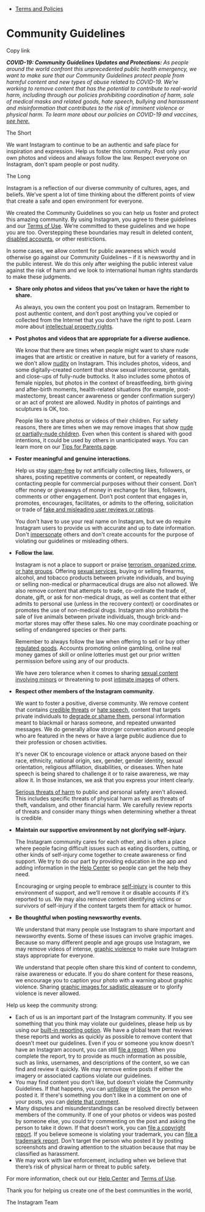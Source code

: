 *   [Terms and Policies](https://help.instagram.com/1417489251945243/?helpref=breadcrumb)

Community Guidelines
====================

Copy link

_**COVID-19: Community Guidelines Updates and Protections:** As people around the world confront this unprecedented public health emergency, we want to make sure that our Community Guidelines protect people from harmful content and new types of abuse related to COVID-19. We’re working to remove content that has the potential to contribute to real-world harm, including through our policies prohibiting coordination of harm, sale of medical masks and related goods, hate speech, bullying and harassment and misinformation that contributes to the risk of imminent violence or physical harm. To learn more about our policies on COVID-19 and vaccines, [see here.](https://help.instagram.com/697825587576762?helpref=faq_content)_

The Short

We want Instagram to continue to be an authentic and safe place for inspiration and expression. Help us foster this community. Post only your own photos and videos and always follow the law. Respect everyone on Instagram, don’t spam people or post nudity.

The Long

Instagram is a reflection of our diverse community of cultures, ages, and beliefs. We’ve spent a lot of time thinking about the different points of view that create a safe and open environment for everyone.

We created the Community Guidelines so you can help us foster and protect this amazing community. By using Instagram, you agree to these guidelines and our [Terms of Use](https://www.instagram.com/legal/terms). We’re committed to these guidelines and we hope you are too. Overstepping these boundaries may result in deleted content, [disabled accounts](https://help.instagram.com/366993040048856?helpref=faq_content), or other restrictions.

In some cases, we allow content for public awareness which would otherwise go against our Community Guidelines – if it is newsworthy and in the public interest. We do this only after weighing the public interest value against the risk of harm and we look to international human rights standards to make these judgments.

*   **Share only photos and videos that you’ve taken or have the right to share.**
    
    As always, you own the content you post on Instagram. Remember to post authentic content, and don’t post anything you’ve copied or collected from the Internet that you don’t have the right to post. Learn more about [intellectual property rights](https://help.instagram.com/126382350847838?helpref=faq_content).
    
*   **Post photos and videos that are appropriate for a diverse audience.**
    
    We know that there are times when people might want to share nude images that are artistic or creative in nature, but for a variety of reasons, we don’t allow [nudity](https://l.instagram.com/?u=https%3A%2F%2Fwww.facebook.com%2Fcommunitystandards%2Fadult_nudity_sexual_activity&e=AT3tdFQBcuMc7X4ZDWGMN51F1RR19rWYapagH-2bCv7RcDWa2Goa-9Gd_AwUUGVfBZ4uG6CbOiRCQn_J4DAlMo6jJARWvZVVi_-mAHb4ZHm7Sn95DCdm4Mh7W8-5pS3MftEEfsPBQWucPAn2wamLEcyACKHbmH5ghlEptQ) on Instagram. This includes photos, videos, and some digitally-created content that show sexual intercourse, genitals, and close-ups of fully-nude buttocks. It also includes some photos of female nipples, but photos in the context of breastfeeding, birth giving and after-birth moments, health-related situations (for example, post-mastectomy, breast cancer awareness or gender confirmation surgery) or an act of protest are allowed. Nudity in photos of paintings and sculptures is OK, too.
    
    People like to share photos or videos of their children. For safety reasons, there are times when we may remove images that show [nude or partially-nude children](https://l.instagram.com/?u=https%3A%2F%2Fwww.facebook.com%2Fcommunitystandards%2Fchild_nudity_sexual_exploitation&e=AT3tdFQBcuMc7X4ZDWGMN51F1RR19rWYapagH-2bCv7RcDWa2Goa-9Gd_AwUUGVfBZ4uG6CbOiRCQn_J4DAlMo6jJARWvZVVi_-mAHb4ZHm7Sn95DCdm4Mh7W8-5pS3MftEEfsPBQWucPAn2wamLEcyACKHbmH5ghlEptQ). Even when this content is shared with good intentions, it could be used by others in unanticipated ways. You can learn more on our [Tips for Parents page](https://help.instagram.com/154475974694511/?helpref=faq_content).
    
*   **Foster meaningful and genuine interactions.**
    
    Help us stay [spam-free](https://l.instagram.com/?u=https%3A%2F%2Fwww.facebook.com%2Fcommunitystandards%2Fspam&e=AT3tdFQBcuMc7X4ZDWGMN51F1RR19rWYapagH-2bCv7RcDWa2Goa-9Gd_AwUUGVfBZ4uG6CbOiRCQn_J4DAlMo6jJARWvZVVi_-mAHb4ZHm7Sn95DCdm4Mh7W8-5pS3MftEEfsPBQWucPAn2wamLEcyACKHbmH5ghlEptQ) by not artificially collecting likes, followers, or shares, posting repetitive comments or content, or repeatedly contacting people for commercial purposes without their consent. Don’t offer money or giveaways of money in exchange for likes, followers, comments or other engagement. Don’t post content that engages in, promotes, encourages, facilitates, or admits to the offering, solicitation or trade of [fake and misleading user reviews or ratings](https://l.instagram.com/?u=https%3A%2F%2Fwww.facebook.com%2Fcommunitystandards%2Ffraud_deception&e=AT3tdFQBcuMc7X4ZDWGMN51F1RR19rWYapagH-2bCv7RcDWa2Goa-9Gd_AwUUGVfBZ4uG6CbOiRCQn_J4DAlMo6jJARWvZVVi_-mAHb4ZHm7Sn95DCdm4Mh7W8-5pS3MftEEfsPBQWucPAn2wamLEcyACKHbmH5ghlEptQ).
    
    You don’t have to use your real name on Instagram, but we do require Instagram users to provide us with accurate and up to date information. Don't [impersonate](https://l.instagram.com/?u=https%3A%2F%2Fwww.facebook.com%2Fcommunitystandards%2Fmisrepresentation&e=AT3tdFQBcuMc7X4ZDWGMN51F1RR19rWYapagH-2bCv7RcDWa2Goa-9Gd_AwUUGVfBZ4uG6CbOiRCQn_J4DAlMo6jJARWvZVVi_-mAHb4ZHm7Sn95DCdm4Mh7W8-5pS3MftEEfsPBQWucPAn2wamLEcyACKHbmH5ghlEptQ) others and don't create accounts for the purpose of violating our guidelines or misleading others.
    
*   **Follow the law.**
    
    Instagram is not a place to support or praise [terrorism, organized crime, or hate groups](https://l.instagram.com/?u=https%3A%2F%2Fwww.facebook.com%2Fcommunitystandards%2Fdangerous_individuals_organizations&e=AT3tdFQBcuMc7X4ZDWGMN51F1RR19rWYapagH-2bCv7RcDWa2Goa-9Gd_AwUUGVfBZ4uG6CbOiRCQn_J4DAlMo6jJARWvZVVi_-mAHb4ZHm7Sn95DCdm4Mh7W8-5pS3MftEEfsPBQWucPAn2wamLEcyACKHbmH5ghlEptQ). Offering [sexual services](https://l.instagram.com/?u=https%3A%2F%2Fwww.facebook.com%2Fcommunitystandards%2Fsexual_solicitation&e=AT3tdFQBcuMc7X4ZDWGMN51F1RR19rWYapagH-2bCv7RcDWa2Goa-9Gd_AwUUGVfBZ4uG6CbOiRCQn_J4DAlMo6jJARWvZVVi_-mAHb4ZHm7Sn95DCdm4Mh7W8-5pS3MftEEfsPBQWucPAn2wamLEcyACKHbmH5ghlEptQ), buying or selling firearms, alcohol, and tobacco products between private individuals, and buying or selling non-medical or pharmaceutical drugs are also not allowed. We also remove content that attempts to trade, co-ordinate the trade of, donate, gift, or ask for non-medical drugs, as well as content that either admits to personal use (unless in the recovery context) or coordinates or promotes the use of non-medical drugs. Instagram also prohibits the sale of live animals between private individuals, though brick-and-mortar stores may offer these sales. No one may coordinate poaching or selling of endangered species or their parts.
    
    Remember to always follow the law when offering to sell or buy other [regulated goods](https://l.instagram.com/?u=https%3A%2F%2Fwww.facebook.com%2Fcommunitystandards%2Fregulated_goods&e=AT3tdFQBcuMc7X4ZDWGMN51F1RR19rWYapagH-2bCv7RcDWa2Goa-9Gd_AwUUGVfBZ4uG6CbOiRCQn_J4DAlMo6jJARWvZVVi_-mAHb4ZHm7Sn95DCdm4Mh7W8-5pS3MftEEfsPBQWucPAn2wamLEcyACKHbmH5ghlEptQ). Accounts promoting online gambling, online real money games of skill or online lotteries must get our prior written permission before using any of our products.
    
    We have zero tolerance when it comes to sharing [sexual content involving minors](https://l.instagram.com/?u=https%3A%2F%2Fwww.facebook.com%2Fcommunitystandards%2Fchild_nudity_sexual_exploitation&e=AT3tdFQBcuMc7X4ZDWGMN51F1RR19rWYapagH-2bCv7RcDWa2Goa-9Gd_AwUUGVfBZ4uG6CbOiRCQn_J4DAlMo6jJARWvZVVi_-mAHb4ZHm7Sn95DCdm4Mh7W8-5pS3MftEEfsPBQWucPAn2wamLEcyACKHbmH5ghlEptQ) or threatening to post [intimate images](https://l.instagram.com/?u=https%3A%2F%2Fwww.facebook.com%2Fcommunitystandards%2Fsexual_exploitation_adults&e=AT3tdFQBcuMc7X4ZDWGMN51F1RR19rWYapagH-2bCv7RcDWa2Goa-9Gd_AwUUGVfBZ4uG6CbOiRCQn_J4DAlMo6jJARWvZVVi_-mAHb4ZHm7Sn95DCdm4Mh7W8-5pS3MftEEfsPBQWucPAn2wamLEcyACKHbmH5ghlEptQ) of others.
    
*   **Respect other members of the Instagram community.**
    
    We want to foster a positive, diverse community. We remove content that contains [credible threats](https://l.instagram.com/?u=https%3A%2F%2Fwww.facebook.com%2Fcommunitystandards%2Fcredible_violence&e=AT3tdFQBcuMc7X4ZDWGMN51F1RR19rWYapagH-2bCv7RcDWa2Goa-9Gd_AwUUGVfBZ4uG6CbOiRCQn_J4DAlMo6jJARWvZVVi_-mAHb4ZHm7Sn95DCdm4Mh7W8-5pS3MftEEfsPBQWucPAn2wamLEcyACKHbmH5ghlEptQ) or [hate speech](https://l.instagram.com/?u=https%3A%2F%2Fwww.facebook.com%2Fcommunitystandards%2Fhate_speech&e=AT3tdFQBcuMc7X4ZDWGMN51F1RR19rWYapagH-2bCv7RcDWa2Goa-9Gd_AwUUGVfBZ4uG6CbOiRCQn_J4DAlMo6jJARWvZVVi_-mAHb4ZHm7Sn95DCdm4Mh7W8-5pS3MftEEfsPBQWucPAn2wamLEcyACKHbmH5ghlEptQ), content that targets private individuals to [degrade or shame them](https://l.instagram.com/?u=https%3A%2F%2Fwww.facebook.com%2Fcommunitystandards%2Fbullying&e=AT3tdFQBcuMc7X4ZDWGMN51F1RR19rWYapagH-2bCv7RcDWa2Goa-9Gd_AwUUGVfBZ4uG6CbOiRCQn_J4DAlMo6jJARWvZVVi_-mAHb4ZHm7Sn95DCdm4Mh7W8-5pS3MftEEfsPBQWucPAn2wamLEcyACKHbmH5ghlEptQ), personal information meant to blackmail or harass someone, and repeated unwanted messages. We do generally allow stronger conversation around people who are featured in the news or have a large public audience due to their profession or chosen activities.
    
    It's never OK to encourage violence or attack anyone based on their race, ethnicity, national origin, sex, gender, gender identity, sexual orientation, religious affiliation, disabilities, or diseases. When hate speech is being shared to challenge it or to raise awareness, we may allow it. In those instances, we ask that you express your intent clearly.
    
    [Serious threats of harm](https://l.instagram.com/?u=https%3A%2F%2Fwww.facebook.com%2Fcommunitystandards%2Fcredible_violence&e=AT3tdFQBcuMc7X4ZDWGMN51F1RR19rWYapagH-2bCv7RcDWa2Goa-9Gd_AwUUGVfBZ4uG6CbOiRCQn_J4DAlMo6jJARWvZVVi_-mAHb4ZHm7Sn95DCdm4Mh7W8-5pS3MftEEfsPBQWucPAn2wamLEcyACKHbmH5ghlEptQ) to public and personal safety aren't allowed. This includes specific threats of physical harm as well as threats of theft, vandalism, and other financial harm. We carefully review reports of threats and consider many things when determining whether a threat is credible.
    
*   **Maintain our supportive environment by not glorifying self-injury.**
    
    The Instagram community cares for each other, and is often a place where people facing difficult issues such as eating disorders, cutting, or other kinds of self-injury come together to create awareness or find support. We try to do our part by providing education in the app and adding information in the [Help Center](https://help.instagram.com/) so people can get the help they need.
    
    Encouraging or urging people to embrace [self-injury](https://l.instagram.com/?u=https%3A%2F%2Fwww.facebook.com%2Fcommunitystandards%2Fsuicide_self_injury_violence&e=AT3tdFQBcuMc7X4ZDWGMN51F1RR19rWYapagH-2bCv7RcDWa2Goa-9Gd_AwUUGVfBZ4uG6CbOiRCQn_J4DAlMo6jJARWvZVVi_-mAHb4ZHm7Sn95DCdm4Mh7W8-5pS3MftEEfsPBQWucPAn2wamLEcyACKHbmH5ghlEptQ) is counter to this environment of support, and we’ll remove it or disable accounts if it’s reported to us. We may also remove content identifying victims or survivors of self-injury if the content targets them for attack or humor.
    
*   **Be thoughtful when posting newsworthy events.**
    
    We understand that many people use Instagram to share important and newsworthy events. Some of these issues can involve graphic images. Because so many different people and age groups use Instagram, we may remove videos of intense, [graphic violence](https://l.instagram.com/?u=https%3A%2F%2Fwww.facebook.com%2Fcommunitystandards%2Fgraphic_violence&e=AT3tdFQBcuMc7X4ZDWGMN51F1RR19rWYapagH-2bCv7RcDWa2Goa-9Gd_AwUUGVfBZ4uG6CbOiRCQn_J4DAlMo6jJARWvZVVi_-mAHb4ZHm7Sn95DCdm4Mh7W8-5pS3MftEEfsPBQWucPAn2wamLEcyACKHbmH5ghlEptQ) to make sure Instagram stays appropriate for everyone.
    
    We understand that people often share this kind of content to condemn, raise awareness or educate. If you do share content for these reasons, we encourage you to caption your photo with a warning about graphic violence. Sharing [graphic images for sadistic pleasure](https://l.instagram.com/?u=https%3A%2F%2Fwww.facebook.com%2Fcommunitystandards%2Fcruel_insensitive&e=AT3tdFQBcuMc7X4ZDWGMN51F1RR19rWYapagH-2bCv7RcDWa2Goa-9Gd_AwUUGVfBZ4uG6CbOiRCQn_J4DAlMo6jJARWvZVVi_-mAHb4ZHm7Sn95DCdm4Mh7W8-5pS3MftEEfsPBQWucPAn2wamLEcyACKHbmH5ghlEptQ) or to glorify violence is never allowed.
    

Help us keep the community strong:

*   Each of us is an important part of the Instagram community. If you see something that you think may violate our guidelines, please help us by using our [built-in reporting option](https://help.instagram.com/165828726894770?helpref=faq_content). We have a global team that reviews these reports and works as quickly as possible to remove content that doesn’t meet our guidelines. Even if you or someone you know doesn’t have an Instagram account, you can still [file a report](https://help.instagram.com/contact/383679321740945). When you complete the report, try to provide as much information as possible, such as links, usernames, and descriptions of the content, so we can find and review it quickly. We may remove entire posts if either the imagery or associated captions violate our guidelines.
*   You may find content you don’t like, but doesn’t violate the Community Guidelines. If that happens, you can [unfollow](https://help.instagram.com/286340048138725?helpref=faq_content) or [block](https://help.instagram.com/426700567389543/?helpref=faq_content) the person who posted it. If there's something you don't like in a comment on one of your posts, you can [delete that comment](https://help.instagram.com/289098941190483?helpref=faq_content).
*   Many disputes and misunderstandings can be resolved directly between members of the community. If one of your photos or videos was posted by someone else, you could try commenting on the post and asking the person to take it down. If that doesn’t work, you can [file a copyright report](https://help.instagram.com/126382350847838?helpref=faq_content). If you believe someone is violating your trademark, you can [file a trademark report](https://help.instagram.com/222826637847963?helpref=faq_content). Don't target the person who posted it by posting screenshots and drawing attention to the situation because that may be classified as harassment.
*   We may work with law enforcement, including when we believe that there’s risk of physical harm or threat to public safety.

For more information, check out our [Help Center](https://help.instagram.com/) and [Terms of Use](https://l.instagram.com/?u=http%3A%2F%2Finstagram.com%2Flegal%2Fterms%2F%23&e=AT3tdFQBcuMc7X4ZDWGMN51F1RR19rWYapagH-2bCv7RcDWa2Goa-9Gd_AwUUGVfBZ4uG6CbOiRCQn_J4DAlMo6jJARWvZVVi_-mAHb4ZHm7Sn95DCdm4Mh7W8-5pS3MftEEfsPBQWucPAn2wamLEcyACKHbmH5ghlEptQ).

Thank you for helping us create one of the best communities in the world,

The Instagram Team